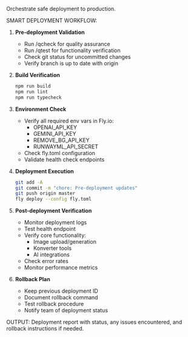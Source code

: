Orchestrate safe deployment to production.

SMART DEPLOYMENT WORKFLOW:

1. **Pre-deployment Validation**
   - Run /qcheck for quality assurance
   - Run /qtest for functionality verification
   - Check git status for uncommitted changes
   - Verify branch is up to date with origin

2. **Build Verification**
   ```bash
   npm run build
   npm run lint
   npm run typecheck
   ```

3. **Environment Check**
   - Verify all required env vars in Fly.io:
     * OPENAI_API_KEY
     * GEMINI_API_KEY
     * REMOVE_BG_API_KEY
     * RUNWAYML_API_SECRET
   - Check fly.toml configuration
   - Validate health check endpoints

4. **Deployment Execution**
   ```bash
   git add -A
   git commit -m "chore: Pre-deployment updates"
   git push origin master
   fly deploy --config fly.toml
   ```

5. **Post-deployment Verification**
   - Monitor deployment logs
   - Test health endpoint
   - Verify core functionality:
     * Image upload/generation
     * Konverter tools
     * AI integrations
   - Check error rates
   - Monitor performance metrics

6. **Rollback Plan**
   - Keep previous deployment ID
   - Document rollback command
   - Test rollback procedure
   - Notify team of deployment status

OUTPUT: Deployment report with status, any issues encountered, and rollback instructions if needed.